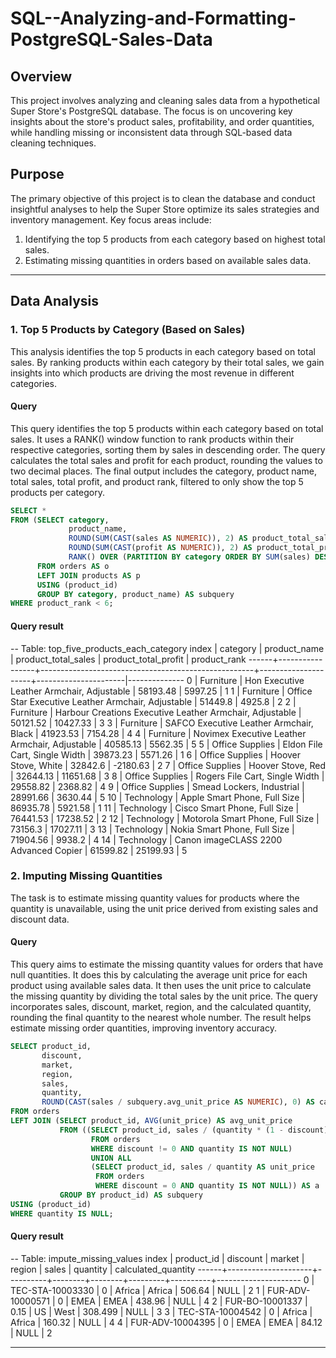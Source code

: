 # SQL--Analyzing-and-Formatting-PostgreSQL-Sales-Data

## Overview

This project involves analyzing and cleaning sales data from a hypothetical Super Store's PostgreSQL database. The focus is on uncovering key insights about the store's product sales, profitability, and order quantities, while handling missing or inconsistent data through SQL-based data cleaning techniques.

## Purpose

The primary objective of this project is to clean the database and conduct insightful analyses to help the Super Store optimize its sales strategies and inventory management. Key focus areas include:
1. Identifying the top 5 products from each category based on highest total sales.
2. Estimating missing quantities in orders based on available sales data.

----

## Data Analysis

### 1. **Top 5 Products by Category (Based on Sales)**
This analysis identifies the top 5 products in each category based on total sales. By ranking products within each category by their total sales, we gain insights into which products are driving the most revenue in different categories.

#### Query
This query identifies the top 5 products within each category based on total sales. It uses a RANK() window function to rank products within their respective categories, sorting them by sales in descending order. The query calculates the total sales and profit for each product, rounding the values to two decimal places. The final output includes the category, product name, total sales, total profit, and product rank, filtered to only show the top 5 products per category.
```sql
SELECT *
FROM (SELECT category, 
             product_name, 
	         ROUND(SUM(CAST(sales AS NUMERIC)), 2) AS product_total_sales,
             ROUND(SUM(CAST(profit AS NUMERIC)), 2) AS product_total_profit,
	         RANK() OVER (PARTITION BY category ORDER BY SUM(sales) DESC) AS product_rank
      FROM orders AS o
      LEFT JOIN products AS p
      USING (product_id)
      GROUP BY category, product_name) AS subquery
WHERE product_rank < 6;
```
#### Query result
-- Table: top_five_products_each_category
index | category        | product_name                                         | product_total_sales | product_total_profit | product_rank
------+-----------------+-----------------------------------------------------+---------------------+----------------------|--------------
0     | Furniture       | Hon Executive Leather Armchair, Adjustable          | 58193.48            | 5997.25              | 1
1     | Furniture       | Office Star Executive Leather Armchair, Adjustable  | 51449.8             | 4925.8               | 2
2     | Furniture       | Harbour Creations Executive Leather Armchair, Adjustable | 50121.52         | 10427.33             | 3
3     | Furniture       | SAFCO Executive Leather Armchair, Black             | 41923.53            | 7154.28              | 4
4     | Furniture       | Novimex Executive Leather Armchair, Adjustable      | 40585.13            | 5562.35              | 5
5     | Office Supplies | Eldon File Cart, Single Width                       | 39873.23            | 5571.26              | 1
6     | Office Supplies | Hoover Stove, White                                 | 32842.6             | -2180.63             | 2
7     | Office Supplies | Hoover Stove, Red                                   | 32644.13            | 11651.68             | 3
8     | Office Supplies | Rogers File Cart, Single Width                      | 29558.82            | 2368.82              | 4
9     | Office Supplies | Smead Lockers, Industrial                          | 28991.66            | 3630.44              | 5
10    | Technology      | Apple Smart Phone, Full Size                       | 86935.78            | 5921.58              | 1
11    | Technology      | Cisco Smart Phone, Full Size                       | 76441.53            | 17238.52             | 2
12    | Technology      | Motorola Smart Phone, Full Size                    | 73156.3             | 17027.11             | 3
13    | Technology      | Nokia Smart Phone, Full Size                       | 71904.56            | 9938.2               | 4
14    | Technology      | Canon imageCLASS 2200 Advanced Copier              | 61599.82            | 25199.93             | 5


### 2. Imputing Missing Quantities
The task is to estimate missing quantity values for products where the quantity is unavailable, using the unit price derived from existing sales and discount data.

#### Query
This query aims to estimate the missing quantity values for orders that have null quantities. It does this by calculating the average unit price for each product using available sales data. It then uses the unit price to calculate the missing quantity by dividing the total sales by the unit price. The query incorporates sales, discount, market, region, and the calculated quantity, rounding the final quantity to the nearest whole number. The result helps estimate missing order quantities, improving inventory accuracy.
```sql
SELECT product_id,
       discount,
	   market,
	   region,
	   sales,
	   quantity, 
       ROUND(CAST(sales / subquery.avg_unit_price AS NUMERIC), 0) AS calculated_quantity
FROM orders
LEFT JOIN (SELECT product_id, AVG(unit_price) AS avg_unit_price
		   FROM ((SELECT product_id, sales / (quantity * (1 - discount)) AS unit_price
                  FROM orders
                  WHERE discount != 0 AND quantity IS NOT NULL)
                  UNION ALL
                  (SELECT product_id, sales / quantity AS unit_price
                   FROM orders
                   WHERE discount = 0 AND quantity IS NOT NULL)) AS a
           GROUP BY product_id) AS subquery
USING (product_id)
WHERE quantity IS NULL;
```
#### Query result
 -- Table: impute_missing_values
index | product_id          | discount | market | region | sales   | quantity | calculated_quantity
------+---------------------+----------+--------+--------+---------+----------+---------------------
0     | TEC-STA-10003330     | 0        | Africa | Africa | 506.64  | NULL     | 2
1     | FUR-ADV-10000571     | 0        | EMEA   | EMEA   | 438.96  | NULL     | 4
2     | FUR-BO-10001337      | 0.15     | US     | West   | 308.499 | NULL     | 3
3     | TEC-STA-10004542     | 0        | Africa | Africa | 160.32  | NULL     | 4
4     | FUR-ADV-10004395     | 0        | EMEA   | EMEA   | 84.12   | NULL     | 2

----


